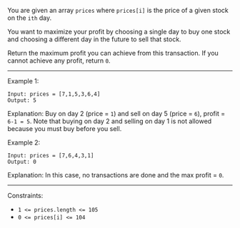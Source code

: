 You are given an array `prices` where `prices[i]` is the price of a given stock on the `ith` day.

You want to maximize your profit by choosing a single day to buy one stock and choosing a different day in the future to sell that stock.

Return the maximum profit you can achieve from this transaction. If you cannot achieve any profit, return `0`.

---

Example 1:
```
Input: prices = [7,1,5,3,6,4]
Output: 5
```
Explanation: Buy on day 2 (price = `1`) and sell on day 5 (price = `6`), profit = `6-1 = 5`.
Note that buying on day 2 and selling on day 1 is not allowed because you must buy before you sell.

Example 2:
```
Input: prices = [7,6,4,3,1]
Output: 0
```
Explanation: In this case, no transactions are done and the max profit = `0`.

---

Constraints:
* `1 <= prices.length <= 105`
* `0 <= prices[i] <= 104`
